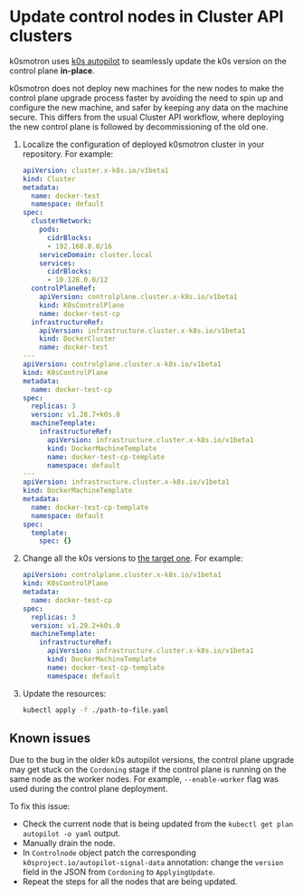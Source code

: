 # Update control nodes in Cluster API clusters

k0smotron uses [k0s autopilot](https://docs.k0sproject.io/stable/autopilot/)
to seamlessly update the k0s version on the control plane **in-place**.

k0smotron does not deploy new machines for the new nodes
to make the control plane upgrade process faster by avoiding the need to spin up
and configure the new machine, and safer by keeping any data on the machine secure.
This differs from the usual Cluster API workflow,
where deploying the new control plane is followed by decommissioning of the old one.

1. Localize the configuration of deployed k0smotron cluster in your repository. For example:

    ```yaml 
    apiVersion: cluster.x-k8s.io/v1beta1
    kind: Cluster
    metadata:
      name: docker-test
      namespace: default
    spec:
      clusterNetwork:
        pods:
          cidrBlocks:
          - 192.168.0.0/16
        serviceDomain: cluster.local
        services:
          cidrBlocks:
          - 10.128.0.0/12
      controlPlaneRef:
        apiVersion: controlplane.cluster.x-k8s.io/v1beta1
        kind: K0sControlPlane
        name: docker-test-cp
      infrastructureRef:
        apiVersion: infrastructure.cluster.x-k8s.io/v1beta1
        kind: DockerCluster
        name: docker-test
    ---
    apiVersion: controlplane.cluster.x-k8s.io/v1beta1
    kind: K0sControlPlane
    metadata:
      name: docker-test-cp
    spec:
      replicas: 3
      version: v1.28.7+k0s.0
      machineTemplate:
        infrastructureRef:
          apiVersion: infrastructure.cluster.x-k8s.io/v1beta1
          kind: DockerMachineTemplate
          name: docker-test-cp-template
          namespace: default
    ---
    apiVersion: infrastructure.cluster.x-k8s.io/v1beta1
    kind: DockerMachineTemplate
    metadata:
      name: docker-test-cp-template
      namespace: default
    spec:
      template:
        spec: {}
    ```

2. Change all the k0s versions to [the target one](https://docs.k0sproject.io/v1.29.2+k0s.0/releases/#k0s-release-and-support-model). For example:

   ```yaml
   apiVersion: controlplane.cluster.x-k8s.io/v1beta1
   kind: K0sControlPlane
   metadata:
     name: docker-test-cp
   spec:
     replicas: 3
     version: v1.29.2+k0s.0
     machineTemplate:
       infrastructureRef:
         apiVersion: infrastructure.cluster.x-k8s.io/v1beta1
         kind: DockerMachineTemplate
         name: docker-test-cp-template
         namespace: default
   ```

3. Update the resources:

   ```bash
   kubectl apply -f ./path-to-file.yaml


## Known issues

Due to the bug in the older k0s autopilot versions,
the control plane upgrade may get stuck on the `Cordoning` stage
if the control plane is running on the same node as
the worker nodes. For example, `--enable-worker` flag was used during
the control plane deployment.

To fix this issue:
- Check the current node that is being updated from the `kubectl get plan autopilot -o yaml` output.
- Manually drain the node.
- In `Controlnode` object patch the corresponding `k0sproject.io/autopilot-signal-data` annotation:
  change the `version` field in the JSON from `Cordoning` to `ApplyingUpdate`.
- Repeat the steps for all the nodes that are being updated.
